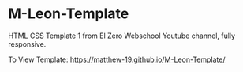 # M-Leon-Template
HTML CSS Template 1 from El Zero Webschool Youtube channel, fully responsive.

To View Template: https://matthew-19.github.io/M-Leon-Template/
